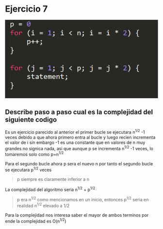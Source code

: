 # Ejercicio 7

![](ejercicio7.png)

## Describe paso a paso cual es la complejidad del siguiente codigo

Es un ejercicio parecido al anterior el primer bucle se ejecutara n<sup>1/2</sup> -1 veces debido a que ahora primero entra al bucle y luego recien incrementa el valor de i sin embargo -1 es una constante que en valores de n muy grandes no signica nada, asi que aunque p se incrementa n<sup>1/2</sup> -1 veces, lo tomaremos solo como p=n<sup>1/2</sup> 

Para el segundo bucle ahora p sera el nuevo n por tanto el segundo bucle se ejecutara p<sup>1/2</sup> veces


>p siempre es claramente inferior a n

La complejidad del algoritmo seria n<sup>1/2</sup> + p<sup>1/2</sup>

>p era n<sup>1/2</sup> como mencionamos en un inicio, entonces p<sup>1/2</sup> seria en realidad n<sup>1/2</sup> elevado a 1/2

Para la complejidad nos interesa saber el mayor de ambos terminos por ende la complejidad es O(n<sup>1/2</sup>)

